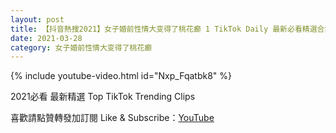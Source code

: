 ```yaml
---
layout: post
title: 【抖音熱搜2021】女子婚前性情大变得了桃花癫 1 TikTok Daily 最新必看精選合集2021 03 28
date: 2021-03-28
category: 女子婚前性情大变得了桃花癫
---
```


{% include youtube-video.html id="Nxp_Fqatbk8" %}

2021必看 最新精選 Top TikTok Trending Clips

喜歡請點贊轉發加訂閱 Like & Subscribe：[YouTube](https://www.youtube.com/channel/UCAoR7VcanIPd04uEq_GIylA/videos)

